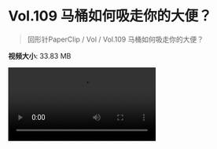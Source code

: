 # Vol.109 马桶如何吸走你的大便？

> 回形针PaperClip / Vol / Vol.109 马桶如何吸走你的大便？

**视频大小**: 33.83 MB

<div class="video"><video src="https://file.hsyhx.top/archive/PaperClip/Vol/109.mp4" controls preload>🤔 您的浏览器不支持 video 标签</video></div>